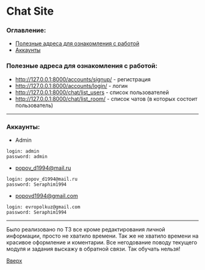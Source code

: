 # <a id='up'>Chat Site</a>

### Оглавление:
- [Полезные адреса для ознакомления с работой](#1)
- [Аккаунты](#2)

### <a id='1'>Полезные адреса для ознакомления с работой</a>:
- http://127.0.0.1:8000/accounts/signup/ - регистрация
- http://127.0.0.1:8000/accounts/login/ - логин
- http://127.0.0.1:8000/chat/list_users - список пользователей
- http://127.0.0.1:8000/chat/list_room/ - список чатов (в которых состоит пользователь)
---

### <a id='2'>Аккаунты</a>:
- Admin
```
login: admin
password: admin
```
- popov_d1994@mail.ru
```
login: popov_d1994@mail.ru
password: Seraphim1994
```

- popovd1994@gmail.com
```
login: evropolkuz@gmail.com
password: Seraphim1994
```

---
Было реализовано по ТЗ все кроме редактирования личной информации, просто не хватило времени.
Так же не хватило времени на красивое оформление и коментарии. 
Все негодование поводу текущего модуля и задания выскажу в обратной связи. Так обучать нельзя!

[Вверх](#up)

